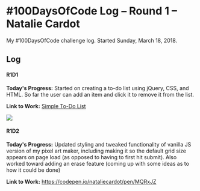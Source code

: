 # #100DaysOfCode Log – Round 1 – Natalie Cardot

My #100DaysOfCode challenge log. Started Sunday, March 18, 2018.

## Log

#### R1D1

**Today's Progress:** Started on creating a to-do list using jQuery, CSS, and HTML.
So far the user can add an item and click it to remove it from the list.

**Link to Work:** [Simple To-Do List](https://codepen.io/nataliecardot/pen/VXmPrO)

<img src="https://lh3.googleusercontent.com/IMkBSt4ahS1DnlTu0FryRkcxwHqMbMaSRl0szhAVFzExz7NvXTMGjPSZgsTMzU1cLg-hpm7jEoen9ztY6zUiRlLgDJ_kG2C-uf7SLjanVgxXdQMLk1mgUjzDCyx-JGeskF9x5llNaJisvHj485708wTJukzTehPKk-Q01cJWJyFvWV-W3oXSevb6NWzX8OfpWc6Y1MHPrMzuaTVANzZfKW4USeywFxTvVCkad8LNKg8jnIzJBvJ7-FV8Lk1U_h20wWPJ0pN3saCxD0SPiZAbE96mswx66D7ggejgy1IVRY2C-DKlQapJXKqAw_90qDYlfni55E5ivs7-eeES9NGSc74PJiXc_G_ZZQbWQwTf9HlmagZneg5ZNA5wVtlUqLtIWa0fZo_3b3AxFSHbxNR72-BrWeFuTkxAt6RdNC78ygBAHTUkmKmngpZCTpbwQUn-TymVnh6d16n6GNB7BMf_pM1ypdX14a7OGhUDf1HNKxUbs1p2TFlUAKVSPKiUfyHXWzbtOocriUhW5MJZ4nU6DjR7XYEAbYfq5GDHgMKc8qO1eFlJlltbJbx4_Z8Rf-xmO5DM3YUv2t_lNmGxD0ENQLYGSO9IbQkvnSxP4U2w=w733-h310-no">

#### R1D2

**Today's Progress:**
Updated styling and tweaked functionality of vanilla JS version of my pixel art maker, including making it so the default grid size appears on page load (as opposed to having to first hit submit). Also worked toward adding an erase feature (coming up with some ideas as to how it could be done)

**Link to Work:**
https://codepen.io/nataliecardot/pen/MQRxJZ
